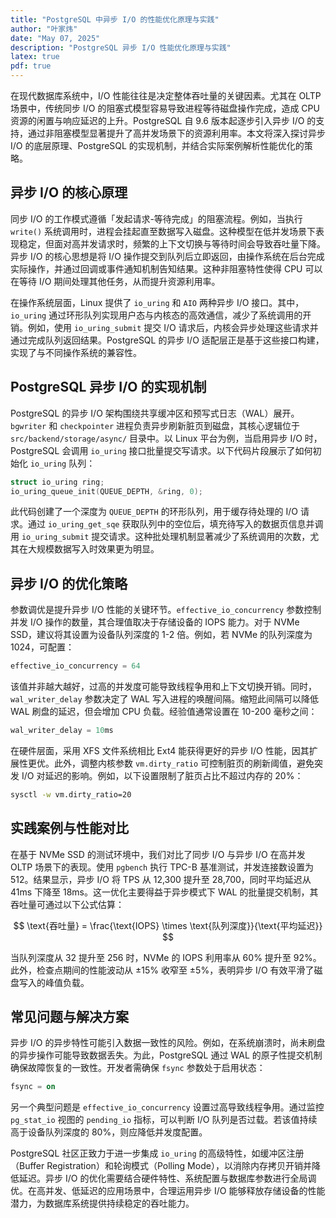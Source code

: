 ```yaml
---
title: "PostgreSQL 中异步 I/O 的性能优化原理与实践"
author: "叶家炜"
date: "May 07, 2025"
description: "PostgreSQL 异步 I/O 性能优化原理与实践"
latex: true
pdf: true
---
```



在现代数据库系统中，I/O 性能往往是决定整体吞吐量的关键因素。尤其在 OLTP 场景中，传统同步 I/O 的阻塞式模型容易导致进程等待磁盘操作完成，造成 CPU 资源的闲置与响应延迟的上升。PostgreSQL 自 9.6 版本起逐步引入异步 I/O 的支持，通过非阻塞模型显著提升了高并发场景下的资源利用率。本文将深入探讨异步 I/O 的底层原理、PostgreSQL 的实现机制，并结合实际案例解析性能优化的策略。

## 异步 I/O 的核心原理

同步 I/O 的工作模式遵循「发起请求-等待完成」的阻塞流程。例如，当执行 `write()` 系统调用时，进程会挂起直至数据写入磁盘。这种模型在低并发场景下表现稳定，但面对高并发请求时，频繁的上下文切换与等待时间会导致吞吐量下降。异步 I/O 的核心思想是将 I/O 操作提交到队列后立即返回，由操作系统在后台完成实际操作，并通过回调或事件通知机制告知结果。这种非阻塞特性使得 CPU 可以在等待 I/O 期间处理其他任务，从而提升资源利用率。

在操作系统层面，Linux 提供了 `io_uring` 和 `AIO` 两种异步 I/O 接口。其中，`io_uring` 通过环形队列实现用户态与内核态的高效通信，减少了系统调用的开销。例如，使用 `io_uring_submit` 提交 I/O 请求后，内核会异步处理这些请求并通过完成队列返回结果。PostgreSQL 的异步 I/O 适配层正是基于这些接口构建，实现了与不同操作系统的兼容性。

## PostgreSQL 异步 I/O 的实现机制

PostgreSQL 的异步 I/O 架构围绕共享缓冲区和预写式日志（WAL）展开。`bgwriter` 和 `checkpointer` 进程负责异步刷新脏页到磁盘，其核心逻辑位于 `src/backend/storage/async/` 目录中。以 Linux 平台为例，当启用异步 I/O 时，PostgreSQL 会调用 `io_uring` 接口批量提交写请求。以下代码片段展示了如何初始化 `io_uring` 队列：

```c
struct io_uring ring;
io_uring_queue_init(QUEUE_DEPTH, &ring, 0);
```

此代码创建了一个深度为 `QUEUE_DEPTH` 的环形队列，用于缓存待处理的 I/O 请求。通过 `io_uring_get_sqe` 获取队列中的空位后，填充待写入的数据页信息并调用 `io_uring_submit` 提交请求。这种批处理机制显著减少了系统调用的次数，尤其在大规模数据写入时效果更为明显。

## 异步 I/O 的优化策略

参数调优是提升异步 I/O 性能的关键环节。`effective_io_concurrency` 参数控制并发 I/O 操作的数量，其合理值取决于存储设备的 IOPS 能力。对于 NVMe SSD，建议将其设置为设备队列深度的 1-2 倍。例如，若 NVMe 的队列深度为 1024，可配置：

```sql
effective_io_concurrency = 64
```

该值并非越大越好，过高的并发度可能导致线程争用和上下文切换开销。同时，`wal_writer_delay` 参数决定了 WAL 写入进程的唤醒间隔。缩短此间隔可以降低 WAL 刷盘的延迟，但会增加 CPU 负载。经验值通常设置在 10-200 毫秒之间：

```sql
wal_writer_delay = 10ms
```

在硬件层面，采用 XFS 文件系统相比 Ext4 能获得更好的异步 I/O 性能，因其扩展性更优。此外，调整内核参数 `vm.dirty_ratio` 可控制脏页的刷新阈值，避免突发 I/O 对延迟的影响。例如，以下设置限制了脏页占比不超过内存的 20%：

```bash
sysctl -w vm.dirty_ratio=20
```

## 实践案例与性能对比

在基于 NVMe SSD 的测试环境中，我们对比了同步 I/O 与异步 I/O 在高并发 OLTP 场景下的表现。使用 `pgbench` 执行 TPC-B 基准测试，并发连接数设置为 512。结果显示，异步 I/O 将 TPS 从 12,300 提升至 28,700，同时平均延迟从 41ms 下降至 18ms。这一优化主要得益于异步模式下 WAL 的批量提交机制，其吞吐量可通过以下公式估算：

$$
\text{吞吐量} = \frac{\text{IOPS} \times \text{队列深度}}{\text{平均延迟}}
$$

当队列深度从 32 提升至 256 时，NVMe 的 IOPS 利用率从 60% 提升至 92%。此外，检查点期间的性能波动从 ±15% 收窄至 ±5%，表明异步 I/O 有效平滑了磁盘写入的峰值负载。

## 常见问题与解决方案

异步 I/O 的异步特性可能引入数据一致性的风险。例如，在系统崩溃时，尚未刷盘的异步操作可能导致数据丢失。为此，PostgreSQL 通过 WAL 的原子性提交机制确保故障恢复的一致性。开发者需确保 `fsync` 参数处于启用状态：

```sql
fsync = on
```

另一个典型问题是 `effective_io_concurrency` 设置过高导致线程争用。通过监控 `pg_stat_io` 视图的 `pending_io` 指标，可以判断 I/O 队列是否过载。若该值持续高于设备队列深度的 80%，则应降低并发度配置。


PostgreSQL 社区正致力于进一步集成 `io_uring` 的高级特性，如缓冲区注册（Buffer Registration）和轮询模式（Polling Mode），以消除内存拷贝开销并降低延迟。异步 I/O 的优化需要结合硬件特性、系统配置与数据库参数进行全局调优。在高并发、低延迟的应用场景中，合理运用异步 I/O 能够释放存储设备的性能潜力，为数据库系统提供持续稳定的吞吐能力。
